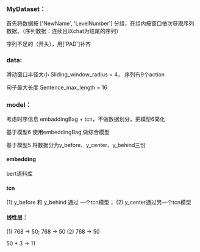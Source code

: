 ### MyDataset：
首先将数据按 ['NewName', 'LevelNumber'] 分组，在组内按窗口依次获取序列数据。（序列数据：连续且以chat为结尾的序列）

序列不足的（开头），用['PAD']补齐

### data:
滑动窗口半径大小 Sliding_window_radius = 4， 序列有9个action

句子最大长度 Sentence_max_length = 16


### model：
考虑时序信息
embaddingBag + tcn，不做数据划分，把模型6简化


基于模型6
使用embeddingBag,做综合模型


基于模型5
将数据分为y_before、y_center、y_behind三份

#### embedding
bert语料库

#### tcn
(1) y_before 和 y_behind 通过 一个tcn模型；
(2) y_center通过另一个tcn模型

#### 线性层：
(1) 768 -> 50;   768 -> 50
(2) 768 -> 50

50 * 3 -> 11


